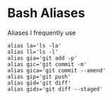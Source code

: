 # Bash Aliases

Aliases I frequently use

```
alias la='ls -la'
alias ll='ls -l'
alias gia='git add -p'
alias gic='git commit -m'
alias gica='git commit --amend'
alias gip='git push'
alias gid='git diff'
alias gids='git diff --staged'
```
